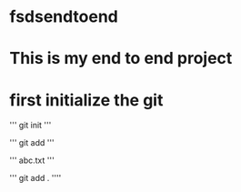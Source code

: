 # fsdsendtoend
# This is my end to end project 

# first initialize the git

'''
git init
'''

'''
git add 
'''

'''
abc.txt
'''

'''
git add .
''''
